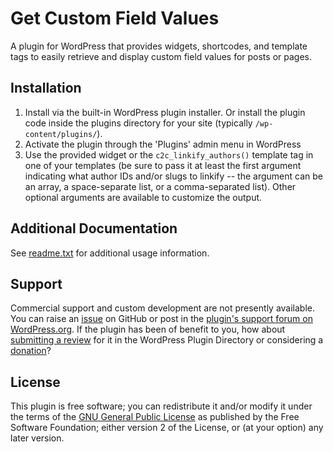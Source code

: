 # Get Custom Field Values

A plugin for WordPress that provides widgets, shortcodes, and template tags to easily retrieve and display custom field values for posts or pages.


## Installation

1. Install via the built-in WordPress plugin installer. Or install the plugin code inside the plugins directory for your site (typically `/wp-content/plugins/`).
2. Activate the plugin through the 'Plugins' admin menu in WordPress
3. Use the provided widget or the `c2c_linkify_authors()` template tag in one of your templates (be sure to pass it at least the first argument indicating what author IDs and/or slugs to linkify -- the argument can be an array, a space-separate list, or a comma-separated list). Other optional arguments are available to customize the output.


## Additional Documentation

See [readme.txt](https://github.com/coffee2code/get-custom-field-values/blob/master/readme.txt) for additional usage information.


## Support

Commercial support and custom development are not presently available. You can raise an [issue](https://github.com/coffee2code/get-custom-field-values/issues) on GitHub or post in the [plugin's support forum on WordPress.org](https://wordpress.org/support/plugin/get-custom-field-values/). If the plugin has been of benefit to you, how about [submitting a review](https://wordpress.org/support/plugin/get-custom-field-values/reviews/) for it in the WordPress Plugin Directory or considering a [donation](https://www.paypal.com/cgi-bin/webscr?cmd=_s-xclick&hosted_button_id=6ARCFJ9TX3522)?


## License

This plugin is free software; you can redistribute it and/or modify it under the terms of the [GNU General Public License](https://www.gnu.org/licenses/gpl-2.0.html) as published by the Free Software Foundation; either version 2 of the License, or (at your option) any later version.